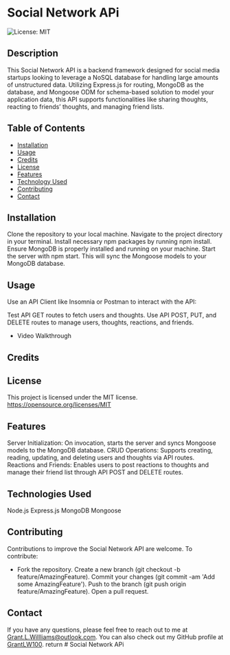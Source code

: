 # Social Network APi

![License: MIT](https://img.shields.io/badge/License-MIT-yellow.svg)

## Description
This Social Network API is a backend framework designed for social media startups looking to leverage a NoSQL database for handling large amounts of unstructured data. Utilizing Express.js for routing, MongoDB as the database, and Mongoose ODM for schema-based solution to model your application data, this API supports functionalities like sharing thoughts, reacting to friends’ thoughts, and managing friend lists.

## Table of Contents
* [Installation](#installation)
* [Usage](#usage)
* [Credits](#credits)
* [License](#license)
* [Features](#features)
* [Technology Used](#technologies-used)
* [Contributing](#contributing)
* [Contact](#contact)

## Installation
Clone the repository to your local machine.
Navigate to the project directory in your terminal.
Install necessary npm packages by running npm install.
Ensure MongoDB is properly installed and running on your machine.
Start the server with npm start. This will sync the Mongoose models to your MongoDB database.

## Usage
Use an API Client like Insomnia or Postman to interact with the API:

Test API GET routes to fetch users and thoughts.
Use API POST, PUT, and DELETE routes to manage users, thoughts, reactions, and friends.

- Video Walkthrough

## Credits

## License
This project is licensed under the MIT license.
https://opensource.org/licenses/MIT


## Features
Server Initialization: On invocation, starts the server and syncs Mongoose models to the MongoDB database.
CRUD Operations: Supports creating, reading, updating, and deleting users and thoughts via API routes.
Reactions and Friends: Enables users to post reactions to thoughts and manage their friend list through API POST and DELETE routes.

## Technologies Used
Node.js 
Express.js
MongoDB
Mongoose

## Contributing
Contributions to improve the Social Network API are welcome. To contribute:

- Fork the repository.
    Create a new branch (git checkout -b feature/AmazingFeature).
    Commit your changes (git commit -am 'Add some AmazingFeature').
    Push to the branch (git push origin feature/AmazingFeature).
    Open a pull request.

## Contact
If you have any questions, please feel free to reach out to me at Grant.L.Willliams@outlook.com. You can also check out my GitHub profile at [GrantLW100](GrantLW100).
  return # Social Network APi
